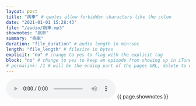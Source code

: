 ```yaml
---
layout: post
title: "病車" # quotes allow forbidden characters like the colon
date: "2021-01-01 15:28:43"
file: "/audio/病車.mp3"
shownotes: "病車"
summary: "病車"
duration: "file_duration" # audio length in min:sec
length: "file_length" # filesize in bytes
explicit: "no" # change to yes to flag with the explicit tag
block: "no" # change to yes to keep an episode from showing up in iTunes
# permalink: /1 # will be the ending part of the pages URL, delete to default to the title
---
```


<audio controls>
<source src="{{site.url}}{{site.baseurl}}{{ page.file }}" type="audio/x-mp3">
Your browser does not support the audio element.
</audio>
{{ page.shownotes }}

